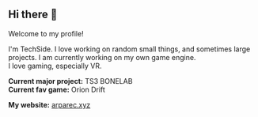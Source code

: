 ## Hi there 👋

Welcome to my profile!

I'm TechSide. I love working on random small things, and sometimes large projects. I am currently working on my own game engine.<br>
I love gaming, especially VR. 

**Current major project:** TS3 BONELAB<br>
**Current fav game:** Orion Drift

**My website:** [arparec.xyz](https://arparec.xyz)
